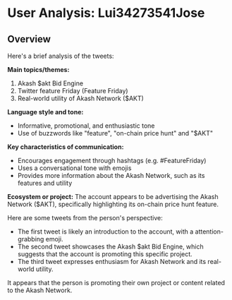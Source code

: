 # User Analysis: Lui34273541Jose

## Overview

Here's a brief analysis of the tweets:

**Main topics/themes:**

1. Akash $akt Bid Engine
2. Twitter feature Friday (Feature Friday)
3. Real-world utility of Akash Network ($AKT)

**Language style and tone:**

* Informative, promotional, and enthusiastic tone
* Use of buzzwords like "feature", "on-chain price hunt" and "$AKT"

**Key characteristics of communication:**

* Encourages engagement through hashtags (e.g. #FeatureFriday)
* Uses a conversational tone with emojis
* Provides more information about the Akash Network, such as its features and utility

**Ecosystem or project:**
The account appears to be advertising the Akash Network ($AKT), specifically highlighting its on-chain price hunt feature.

Here are some tweets from the person's perspective:

* The first tweet is likely an introduction to the account, with a attention-grabbing emoji.
* The second tweet showcases the Akash $akt Bid Engine, which suggests that the account is promoting this specific project.
* The third tweet expresses enthusiasm for Akash Network and its real-world utility.

It appears that the person is promoting their own project or content related to the Akash Network.